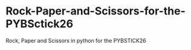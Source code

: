 # Rock-Paper-and-Scissors-for-the-PYBSctick26
Rock, Paper and Scissors in python for the PYBSTICK26
